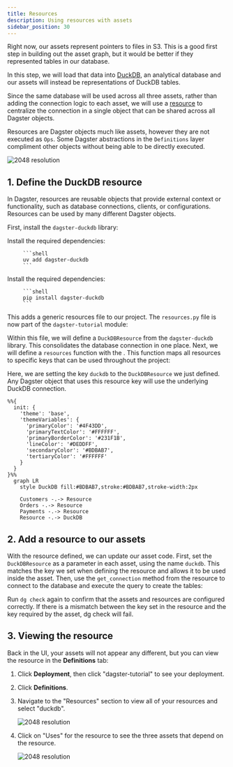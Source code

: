 ```yaml
---
title: Resources
description: Using resources with assets
sidebar_position: 30
---
```


Right now, our assets represent pointers to files in S3. This is a good first step in building out the asset graph, but it would be better if they represented tables in our database.

In this step, we will load that data into [DuckDB](https://duckdb.org), an analytical database and our assets will instead be representations of DuckDB tables.

Since the same database will be used across all three assets, rather than adding the connection logic to each asset, we will use a [resource](/guides/build/external-resources) to centralize the connection in a single object that can be shared across all Dagster objects.

Resources are Dagster objects much like assets, however they are not executed as `Ops`. Some Dagster abstractions in the `Definitions` layer compliment other objects without being able to be directly executed.

![2048 resolution](/images/tutorial/dagster-tutorial/overviews/resources.png)

## 1. Define the DuckDB resource

In Dagster, resources are reusable objects that provide external context or functionality, such as database connections, clients, or configurations. Resources can be used by many different Dagster objects.

First, install the `dagster-duckdb` library:

<Tabs groupId="package-manager">
   <TabItem value="uv" label="uv">
      Install the required dependencies:

         ```shell
         uv add dagster-duckdb
         ```

   </TabItem>

   <TabItem value="pip" label="pip">
      Install the required dependencies:

         ```shell
         pip install dagster-duckdb
         ```

   </TabItem>
</Tabs>

<CliInvocationExample path="docs_snippets/docs_snippets/guides/tutorials/dagster-tutorial/commands/dg-scaffold-resources.txt" />

This adds a generic resources file to our project. The `resources.py` file is now part of the `dagster-tutorial` module:

<CliInvocationExample path="docs_snippets/docs_snippets/guides/tutorials/dagster-tutorial/tree/resources.txt" />

Within this file, we will define a `DuckDBResource` from the `dagster-duckdb` library. This consolidates the database connection in one place. Next, we will define a `resources` function with the <PyObject section="definitions" module="dagster" object="Definitions" decorator />. This function maps all resources to specific keys that can be used throughout the project:

<CodeExample
  path="docs_snippets/docs_snippets/guides/tutorials/dagster-tutorial/src/dagster_tutorial/defs/resources.py"
  language="python"
  title="src/dagster_tutorial/defs/resources.py"
/>

Here, we are setting the key `duckdb` to the `DuckDBResource` we just defined. Any Dagster object that uses this resource key will use the underlying DuckDB connection.

```mermaid
%%{
  init: {
    'theme': 'base',
    'themeVariables': {
      'primaryColor': '#4F43DD',
      'primaryTextColor': '#FFFFFF',
      'primaryBorderColor': '#231F1B',
      'lineColor': '#DEDDFF',
      'secondaryColor': '#BDBAB7',
      'tertiaryColor': '#FFFFFF'
    }
  }
}%%
  graph LR
    style DuckDB fill:#BDBAB7,stroke:#BDBAB7,stroke-width:2px

    Customers -.-> Resource
    Orders -.-> Resource
    Payments -.-> Resource
    Resource -.-> DuckDB
```

## 2. Add a resource to our assets

With the resource defined, we can update our asset code. First, set the `DuckDBResource` as a parameter in each asset, using the name `duckdb`. This matches the key we set when defining the resource and allows it to be used inside the asset. Then, use the `get_connection` method from the resource to connect to the database and execute the query to create the tables:

<CodeExample
  path="docs_snippets/docs_snippets/guides/tutorials/dagster-tutorial/src/dagster_tutorial/defs/assets.py"
  language="python"
  startAfter="start_define_assets_with_resources"
  endBefore="end_define_assets_with_resources"
  title="src/dagster_tutorial/defs/assets.py"
/>

Run `dg check` again to confirm that the assets and resources are configured correctly. If there is a mismatch between the key set in the resource and the key required by the asset, dg check will fail.

## 3. Viewing the resource

Back in the UI, your assets will not appear any different, but you can view the resource in the **Definitions** tab:

1. Click **Deployment**, then click "dagster-tutorial" to see your deployment.
2. Click **Definitions**.
3. Navigate to the "Resources" section to view all of your resources and select "duckdb".

   ![2048 resolution](/images/tutorial/dagster-tutorial/resource-1.png)

4. Click on "Uses" for the resource to see the three assets that depend on the resource.

   ![2048 resolution](/images/tutorial/dagster-tutorial/resource-2.png)
